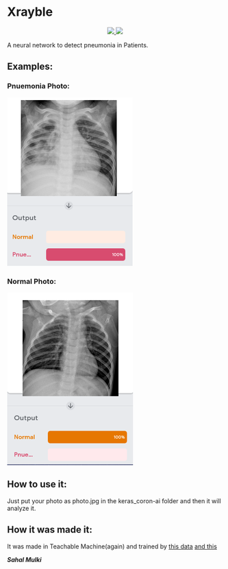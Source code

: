 # Xrayble

<p align="center">
  <a href="https://github.com/sahal-mulki/coron-ai/issues">
    <img src="https://img.shields.io/github/issues/sahal-mulki/coron-ai">
 </a>
  <a href="https://github.com/sahal-mulki/coron-ai/blob/master/LICENSE">
      <img src="https://img.shields.io/github/license/sahal-mulki/coron-ai">
  </a>
 </a>
</p>

A neural network to detect pneumonia in Patients.

## Examples:

### Pnuemonia Photo:

![Image1](https://raw.githubusercontent.com/sahal-mulki/coron-ai/master/coron-ai%201.PNG)

### Normal Photo:

![Image2](https://raw.githubusercontent.com/sahal-mulki/coron-ai/master/coron-ai%202.PNG)

## How to use it:

Just put your photo as photo.jpg in the keras_coron-ai folder and then
it will analyze it.

## How it was made it:

It was made in Teachable Machine(again) and trained by [this data](https://www.kaggle.com/paultimothymooney/chest-xray-pneumonia) [and this](https://www.kaggle.com/chriszola/xray-lung-image-dataset)

_**Sahal Mulki**_
